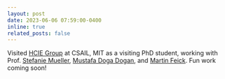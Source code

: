 ```yaml
---
layout: post
date: 2023-06-06 07:59:00-0400
inline: true
related_posts: false
---
```


Visited [HCIE Group](https://hcie.csail.mit.edu/) at CSAIL, MIT as a visiting PhD student, working with Prof. [Stefanie Mueller](https://scholar.google.de/citations?user=ki5wlPEAAAAJ&hl=en), [Mustafa Doga Dogan](http://www.dogadogan.com/), and [Martin Feick](https://martinfeick.com/). Fun work coming soon!